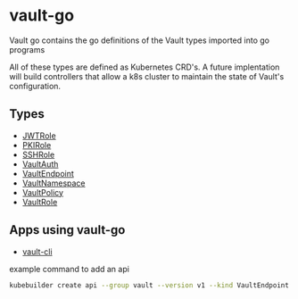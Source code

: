 # vault-go

Vault go contains the go definitions of the Vault types imported into go programs

All of these types are defined as Kubernetes CRD's. A future implentation will build controllers that allow a k8s cluster to maintain the state of Vault's configuration.

## Types

- [JWTRole](api/v1/jwtrole_types.go)
- [PKIRole](api/v1/pkirole_types.go)
- [SSHRole](api/v1/sshrole_types.go)
- [VaultAuth](api/v1/vaultauth_types.go)
- [VaultEndpoint](api/v1/vaultendpoint_types.go)
- [VaultNamespace](api/v1/vaultnamespace_types.go)
- [VaultPolicy](api/v1/vaultpolicy_types.go)
- [VaultRole](api/v1/vaultrole_types.go)

## Apps using vault-go

- [vault-cli](https://github.com/jkevlin/vault-cli)

example command to add an api

```bash
kubebuilder create api --group vault --version v1 --kind VaultEndpoint
```